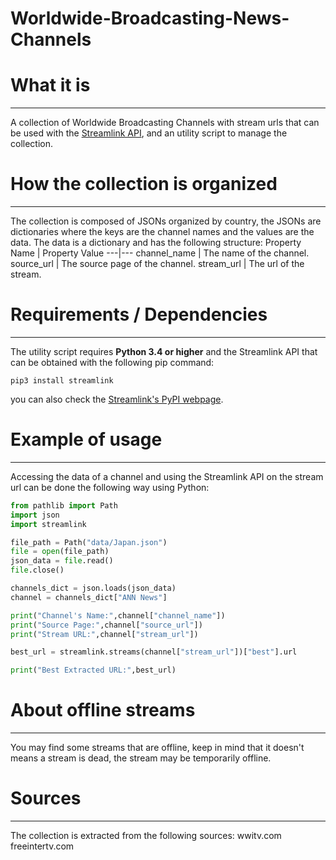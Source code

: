 # Worldwide-Broadcasting-News-Channels
# What it is
---
A collection of Worldwide Broadcasting Channels with stream urls that can be used with the [Streamlink API](https://github.com/streamlink/streamlink), and an utility script to manage the collection.
# How the collection is organized
---
The collection is composed of JSONs organized by country, the JSONs are dictionaries where the keys are the channel names and the values are the data. The data is a dictionary and has the following structure:
Property Name | Property Value
---|---
channel_name | The name of the channel.
source_url | The source page of the channel.
stream_url | The url of the stream.
# Requirements / Dependencies
---
The utility script requires **Python 3.4 or higher** and the Streamlink API that can be obtained with the following pip command:
```
pip3 install streamlink
```
you can also check the [Streamlink's PyPI webpage](https://pypi.org/project/streamlink/).
# Example of usage
---
Accessing the data of a channel and using the Streamlink API on the stream url can be done the following way using Python:
```python
from pathlib import Path
import json
import streamlink

file_path = Path("data/Japan.json")
file = open(file_path)
json_data = file.read()
file.close()

channels_dict = json.loads(json_data)
channel = channels_dict["ANN News"]

print("Channel's Name:",channel["channel_name"])
print("Source Page:",channel["source_url"])
print("Stream URL:",channel["stream_url"])

best_url = streamlink.streams(channel["stream_url"])["best"].url

print("Best Extracted URL:",best_url)
```
# About offline streams
---
You may find some streams that are offline, keep in mind that it doesn't means a stream is dead, the stream may be temporarily offline.
# Sources
---
The collection is extracted from the following sources:
wwitv.com
freeintertv.com
